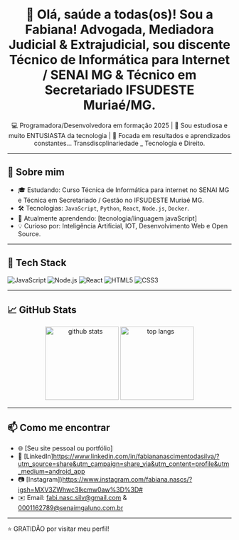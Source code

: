 <h1 align="center">👋 Olá, saúde a todas(os)! Sou a Fabiana! Advogada, Mediadora Judicial & Extrajudicial, sou discente Técnico de Informática para Internet / SENAI MG & Técnico em Secretariado IFSUDESTE Muriaé/MG.</h1>

<p align="center">
  💻 Programadora/Desenvolvedora em formação 2025 | 🚀 Sou estudiosa e muito ENTUSIASTA da tecnologia | 🎯 Focada em resultados e aprendizados constantes... Transdiscplinariedade _ Tecnologia e Direito.
</p>

---

## 🚀 Sobre mim

- 🎓 Estudando: Curso Técnica de Informática para internet no SENAI MG e Técnica em Secretariado / Gestão no IFSUDESTE Muriaé MG.
- 🛠️ Tecnologias: `JavaScript`, `Python`, `React`, `Node.js`, `Docker`.
- 🌱 Atualmente aprendendo: [tecnologia/linguagem javaScript]
- 💡 Curioso por: Inteligência Artificial, IOT, Desenvolvimento Web e Open Source.

---

## 🧰 Tech Stack

![JavaScript](https://img.shields.io/badge/-JavaScript-F7DF1E?style=flat&logo=javascript&logoColor=black)
![Node.js](https://img.shields.io/badge/-Node.js-339933?style=flat&logo=node.js&logoColor=white)
![React](https://img.shields.io/badge/-React-61DAFB?style=flat&logo=react&logoColor=black)
![HTML5](https://img.shields.io/badge/-HTML5-E34F26?style=flat&logo=html5&logoColor=white)
![CSS3](https://img.shields.io/badge/-CSS3-1572B6?style=flat&logo=css3&logoColor=white)

---

## 📈 GitHub Stats

<p align="center">
  <img src="https://github-readme-stats.vercel.app/api?username=SEU-USUARIO&show_icons=true&theme=radical" alt="github stats" height="165">
  <img src="https://github-readme-stats.vercel.app/api/top-langs/?username=SEU-USUARIO&layout=compact&theme=radical" alt="top langs" height="165">
</p>

---

## 📫 Como me encontrar

- 🌐 [Seu site pessoal ou portfólio]
- 💼 [LinkedIn]https://www.linkedin.com/in/fabiananascimentodasilva/?utm_source=share&utm_campaign=share_via&utm_content=profile&utm_medium=android_app
- 📷 [Instagram])https://www.instagram.com/fabiana.nascs/?igsh=MXV3ZWhwc3lkcmw0aw%3D%3D#
- ✉️ Email: fabi.nasc.silv@gmail.com & 0001162789@senaimgaluno.com.br

---
⭐️ GRATIDÃO por visitar meu perfil!


